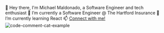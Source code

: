 👋 Hey there, I'm Michael Maldonado, a Software Engineer and tech enthusiast
👀 I’m currently a Software Engineer @ The Hartford Insurance
🌱 I’m currently learning React
📫 [Connect with me!](https://www.linkedin.com/in/michael-maldo/)
![code-comment-cat-example](https://github.com/maldo3/maldo3/assets/138077022/edc99a54-17a1-4915-96eb-35b10e0a517a)

  

<!---
maldo3/maldo3 is a ✨ special ✨ repository because its `README.md` (this file) appears on your GitHub profile.
You can click the Preview link to take a look at your changes.
--->
